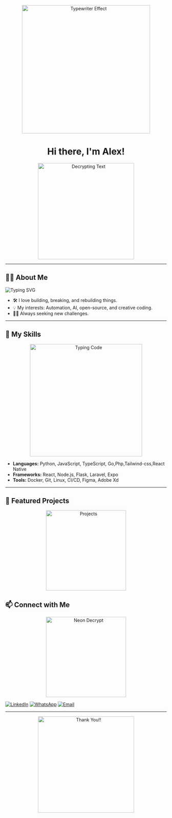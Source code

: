 <!-- Profile README with decrypting/typewriter effect GIFs -->

<p align="center">
  <img src="https://miro.medium.com/v2/resize:fit:4800/format:webp/1*yw0TnheAGN-LPneDaTlaxw.gif" alt="Typewriter Effect" width="400"/>
</p>

<h1 align="center">Hi there, I'm Alex!</h1>
<p align="center">
  <img src="https://media.giphy.com/media/26tn33aiTi1jkl6H6/giphy.gif" alt="Decrypting Text" width="300"/>
</p>

---

## 👨‍💻 About Me
<p>
  <img src="https://readme-typing-svg.herokuapp.com?font=Fira+Code&duration=4000&pause=500&color=36BCF7&center=true&vCenter=true&width=435&lines=Full-stack+Developer;Tech+Enthusiast;Puzzle+Solver;Lifelong+Learner" alt="Typing SVG" />
</p>

- 🛠️ I love building, breaking, and rebuilding things.
- 💡 My interests: Automation, AI, open-source, and creative coding.
- 🕵️‍♂️ Always seeking new challenges.

---

## 🚀 My Skills
<p align="center">
  <img src="https://media3.giphy.com/media/v1.Y2lkPTc5MGI3NjExMG1lMTVkeWlvMmJlOGtmbzdqY3ozNDNjMG05YjU1NWdnb3N5cGF6YSZlcD12MV9pbnRlcm5hbF9naWZfYnlfaWQmY3Q9Zw/bGgsc5mWoryfgKBx1u/giphy.gif" alt="Typing Code" width="350"/>
</p>

- **Languages:** Python, JavaScript, TypeScript, Go,Php,Tailwind-css,React Native
- **Frameworks:** React, Node.js, Flask, Laravel, Expo
- **Tools:** Docker, Git, Linux, CI/CD, Figma, Adobe Xd

---
## 🌟 Featured Projects
<p align="center">
  <a href="https://aristoc.co.ug/" target="_blank">
    <img src="https://media.giphy.com/media/6DZ8k92zhbw5XGg5EL/giphy.gif" alt="Projects" width="250"/>
  </a>
</p>


## 📫 Connect with Me
<p align="center">
  <img src="https://media.giphy.com/media/l0MYt5jPR6QX5pnqM/giphy.gif" alt="Neon Decrypt" width="250"/>
</p>

[![LinkedIn](https://img.shields.io/badge/-LinkedIn-blue?logo=linkedin&logoColor=white)](https://www.linkedin.com/in/alex-nasiali-5076b1372/)
[![WhatsApp](https://img.shields.io/badge/WhatsApp-25D366?logo=whatsapp&logoColor=white)](https://wa.me/254713386680)
[![Email](https://img.shields.io/badge/-Email-d14836?logo=gmail&logoColor=white)](mailto:alexnasiali45@gmail.com)

---

<p align="center">
  <img src="https://media.giphy.com/media/3o7aCTfyhYawdOXcFW/giphy.gif" alt="Thank You!!" width="300"/>
</p>
